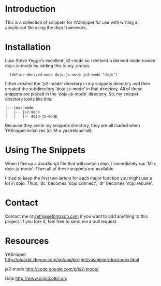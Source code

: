 Introduction
============
This is a collection of snippets for YASnippet for use with writing a
JavaScript file using the dojo framework.

Installation
============
I use Steve Yegge's excellent js2-mode so I defined a derived mode named
dojo-js-mode by adding this to my .emacs

      (define-derived-mode dojo-js-mode js2-mode "dojo")

I then created the 'js2-mode' directory in my snippets directory and then
created the subdirectory 'dojo-js-mode' in that directory.  All of these
snippets are placed in the 'dojo-js-mode' directory.  So, my snippet directory
looks like this:

    |-- text-mode
    |   |-- js2-mode
    |   |   |-- dojo-js-mode

Because they are in my snippets directory, they are all loaded when YASnippet
initializes (or M-x yas/reload-all).

Using The Snippets
==================
When I fire up a JavaScript file that will contain dojo, I immediately run
'M-x dojo-js-mode'.  Then all of these snippets are available.

I tried to keep the first two letters for each major function you might use a
lot in dojo.  Thus, 'dc' becomes 'dojo.connect', 'dr' becomes 'dojo.require'.

Contact
=======
Contact me at seth@sethmason.com if you want to add anything to this project.
If you fork it, feel free to send me a pull request.

Resources
=========
YASnippet
http://pluskid.lifegoo.com/upload/project/yasnippet/doc/index.html

js2-mode
http://code.google.com/p/js2-mode/

Dojo
http://www.dojotoolkit.org




